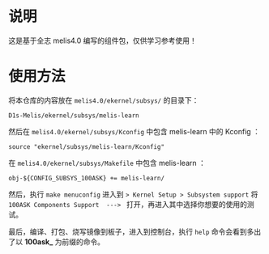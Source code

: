 # 说明

这是基于全志 melis4.0 编写的组件包，仅供学习参考使用！

# 使用方法

将本仓库的内容放在 `melis4.0/ekernel/subsys/` 的目录下：

```shell
D1s-Melis/ekernel/subsys/melis-learn
```

然后在 `melis4.0/ekernel/subsys/Kconfig` 中包含 melis-learn 中的 Kconfig ：

```shell
source "ekernel/subsys/melis-learn/Kconfig"
```

在 `melis4.0/ekernel/subsys/Makefile` 中包含 melis-learn ：

```shell
obj-${CONFIG_SUBSYS_100ASK} += melis-learn/
```

然后，执行 `make menuconfig` 进入到 `> Kernel Setup > Subsystem support` 将 `100ASK Components Support  ---> ` 打开，再进入其中选择你想要的使用的测试。

最后，编译、打包、烧写镜像到板子，进入到控制台，执行 `help` 命令会看到多出了以 **100ask_** 为前缀的命令。